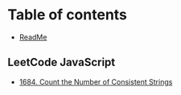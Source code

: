 # Table of contents

* [ReadMe](README.md)

## LeetCode JavaScript

* [1684. Count the Number of Consistent Strings](leetcode-javascript/1684.-count-the-number-of-consistent-strings.md)
